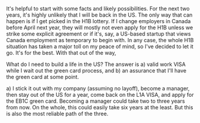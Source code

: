 It's helpful to start with some facts and likely possibilities. For the next two years, it's highly unlikely that I will be back in the US. The only way that can happen is if I get picked in the H1B lottery. If I change employers in Canada before April next year, they will mostly not even apply for the H1B unless we strike some explicit agreement or if it's, say, a US-based startup that views Canada employment as temporary to begin with. In any case, the whole H1B situation has taken a major toll on my peace of mind, so I've decided to let it go. It's for the best. With that out of the way, 
  
What do I need to build a life in the US? The answer is a) valid work VISA while I wait out the green card process, and b) an assurance that I'll have the green card at some point.

a) I stick it out with my company (assuming no layoff), become a manager, then stay out of the US for a year, come back on the L1A VISA, and apply for the EB1C green card. Becoming a manager could take two to three years from now. On the whole, this could easily take six years at the least. But this is also the most reliable path of the three. 
